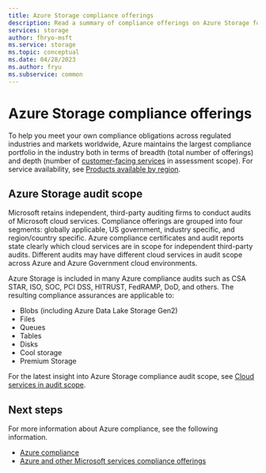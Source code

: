 ```yaml
---
title: Azure Storage compliance offerings
description: Read a summary of compliance offerings on Azure Storage for national/regional and industry-specific requirements governing the collection and usage of data.
services: storage
author: fhryo-msft
ms.service: storage
ms.topic: conceptual
ms.date: 04/28/2023
ms.author: fryu
ms.subservice: common
---
```


# Azure Storage compliance offerings

To help you meet your own compliance obligations across regulated industries and markets worldwide, Azure maintains the largest compliance portfolio in the industry both in terms of breadth (total number of offerings) and depth (number of [customer-facing services](https://azure.microsoft.com/services/) in assessment scope). For service availability, see [Products available by region](https://azure.microsoft.com/global-infrastructure/services/).

## Azure Storage audit scope

Microsoft retains independent, third-party auditing firms to conduct audits of Microsoft cloud services. Compliance offerings are grouped into four segments: globally applicable, US government, industry specific, and region/country specific. Azure compliance certificates and audit reports state clearly which cloud services are in scope for independent third-party audits. Different audits may have different cloud services in audit scope across Azure and Azure Government cloud environments.

Azure Storage is included in many Azure compliance audits such as CSA STAR, ISO, SOC, PCI DSS, HITRUST, FedRAMP, DoD, and others. The resulting compliance assurances are applicable to:

- Blobs (including Azure Data Lake Storage Gen2)
- Files
- Queues
- Tables
- Disks
- Cool storage
- Premium Storage

For the latest insight into Azure Storage compliance audit scope, see [Cloud services in audit scope](/azure/compliance/offerings/cloud-services-in-audit-scope).

## Next steps

For more information about Azure compliance, see the following information.

- [Azure compliance](../../compliance/index.yml)
- [Azure and other Microsoft services compliance offerings](/azure/compliance/offerings/)
